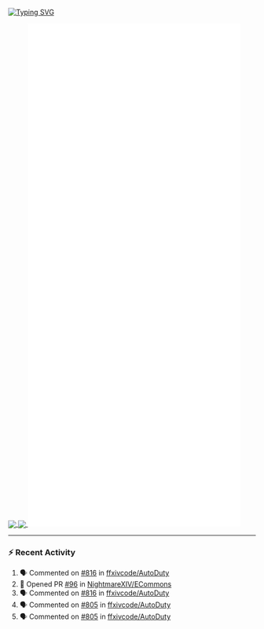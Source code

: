 [![Typing SVG](https://readme-typing-svg.demolab.com?font=Fira+Code&duration=1000&pause=1000&multiline=true&repeat=false&width=435&lines=Simon+Latusek+%7C+Gameplay+Engineer)](https://git.io/typing-svg)

<a href="https://github.com/anuraghazra/github-readme-stats">
  <img height=200 align="center" src="https://github-readme-stats.vercel.app/api?username=erdelf&theme=radical" />
</a>
<a href="https://github.com/anuraghazra/convoychat">
  <img height=200 align="center" src="https://streak-stats.demolab.com?user=erdelf&theme=radical&mode=weekly" />
</a>

<picture>
  <img src="/github-metrics.svg" alt="Metrics">
</picture>

---

### :zap: Recent Activity
<!--START_SECTION:activity-->
1. 🗣 Commented on [#816](https://github.com/ffxivcode/AutoDuty/pull/816#issuecomment-2691911466) in [ffxivcode/AutoDuty](https://github.com/ffxivcode/AutoDuty)
2. 💪 Opened PR [#96](https://github.com/NightmareXIV/ECommons/pull/96) in [NightmareXIV/ECommons](https://github.com/NightmareXIV/ECommons)
3. 🗣 Commented on [#816](https://github.com/ffxivcode/AutoDuty/pull/816#issuecomment-2691586838) in [ffxivcode/AutoDuty](https://github.com/ffxivcode/AutoDuty)
4. 🗣 Commented on [#805](https://github.com/ffxivcode/AutoDuty/issues/805#issuecomment-2691103435) in [ffxivcode/AutoDuty](https://github.com/ffxivcode/AutoDuty)
5. 🗣 Commented on [#805](https://github.com/ffxivcode/AutoDuty/issues/805#issuecomment-2691095674) in [ffxivcode/AutoDuty](https://github.com/ffxivcode/AutoDuty)
<!--END_SECTION:activity-->

<!--
**erdelf/erdelf** is a ✨ _special_ ✨ repository because its `README.md` (this file) appears on your GitHub profile.

Here are some ideas to get you started:

- 🔭 I’m currently working on ...
- 🌱 I’m currently learning ...
- 👯 I’m looking to collaborate on ...
- 🤔 I’m looking for help with ...
- 💬 Ask me about ...
- 📫 How to reach me: ...
- 😄 Pronouns: ...
- ⚡ Fun fact: ...
-->
